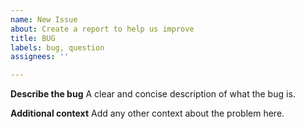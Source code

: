 ```yaml
---
name: New Issue
about: Create a report to help us improve
title: BUG
labels: bug, question
assignees: ''

---
```


**Describe the bug**
A clear and concise description of what the bug is.

**Additional context**
Add any other context about the problem here.
